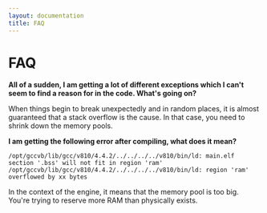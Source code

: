```yaml
---
layout: documentation
title: FAQ
---
```


# FAQ

**All of a sudden, I am getting a lot of different exceptions which I can't seem to find a reason for in the code. What's going on?**

When things begin to break unexpectedly and in random places, it is almost guaranteed that a stack overflow is the cause. In that case, you need to shrink down the memory pools.

**I am getting the following error after compiling, what does it mean?**

    /opt/gccvb/lib/gcc/v810/4.4.2/../../../../v810/bin/ld: main.elf section '.bss' will not fit in region 'ram'
    /opt/gccvb/lib/gcc/v810/4.4.2/../../../../v810/bin/ld: region 'ram' overflowed by xx bytes

In the context of the engine, it means that the memory pool is too big. You're trying to reserve more RAM than physically exists.
